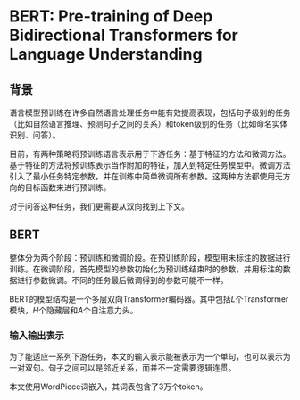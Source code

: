# BERT: Pre-training of Deep Bidirectional Transformers for Language Understanding

## 背景

语言模型预训练在许多自然语言处理任务中能有效提高表现，包括句子级别的任务（比如自然语言推理、预测句子之间的关系）和token级别的任务（比如命名实体识别、问答）。

目前，有两种策略将预训练语言表示用于下游任务：基于特征的方法和微调方法。基于特征的方法将预训练表示当作附加的特征，加入到特定任务模型中。微调方法引入了最小任务特定参数，并在训练中简单微调所有参数。这两种方法都使用无方向的目标函数来进行预训练。

对于问答这种任务，我们更需要从双向找到上下文。

## BERT

整体分为两个阶段：预训练和微调阶段。在预训练阶段，模型用未标注的数据进行训练。在微调阶段，首先模型的参数初始化为预训练结束时的参数，并用标注的数据进行参数微调。不同的任务最后微调得到的参数可能不一样。

BERT的模型结构是一个多层双向Transformer编码器。其中包括$L$个Transformer模块，$H$个隐藏层和$A$个自注意力头。

### 输入输出表示

为了能适应一系列下游任务，本文的输入表示能被表示为一个单句，也可以表示为一对双句。句子之间可以是邻近关系，而并不一定需要逻辑连贯。

本文使用WordPiece词嵌入，其词表包含了3万个token。
